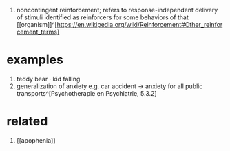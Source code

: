 1. noncontingent reinforcement; refers to response-independent delivery of stimuli identified as reinforcers for some behaviors of that [[organism]]^[https://en.wikipedia.org/wiki/Reinforcement#Other_reinforcement_terms]

# examples
1. teddy bear · kid falling
2. generalization of anxiety e.g. car accident → anxiety for all public transports^[Psychotherapie en Psychiatrie, 5.3.2]

# related
1. [[apophenia]]